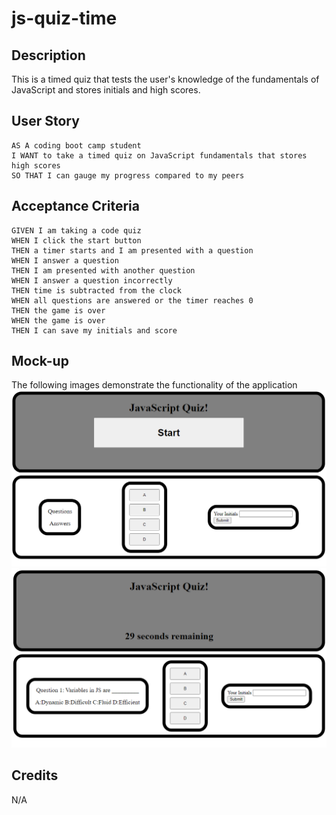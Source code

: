 # js-quiz-time
## Description
This is a timed quiz that tests the user's knowledge of the fundamentals of JavaScript and stores initials and high scores.

## User Story
```
AS A coding boot camp student
I WANT to take a timed quiz on JavaScript fundamentals that stores high scores
SO THAT I can gauge my progress compared to my peers
```
## Acceptance Criteria
```
GIVEN I am taking a code quiz
WHEN I click the start button
THEN a timer starts and I am presented with a question
WHEN I answer a question
THEN I am presented with another question
WHEN I answer a question incorrectly
THEN time is subtracted from the clock
WHEN all questions are answered or the timer reaches 0
THEN the game is over
WHEN the game is over
THEN I can save my initials and score
```
## Mock-up
The following images demonstrate the functionality of the application
![](/assets/demo1.png)
![](/assets/demo2.png)

## Credits
N/A

